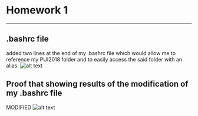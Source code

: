 # Homework 1
-------------------------------------------------------------------------------------------

## .bashrc file
added two lines at the end of my .bashrc file which would allow me to reference my PUI2018 folder and 
to easily access the said folder with an alias. 
![alt text](https://github.com/rylanwan/PUI2018_jw3290/blob/master/HW1_jw3290/bash_profile.png)

## Proof that showing results of the modification of my .bashrc file
MODIFIED
![alt text](https://github.com/rylanwan/PUI2018_jw3290/blob/master/HW1_jw3290/alias.png)
